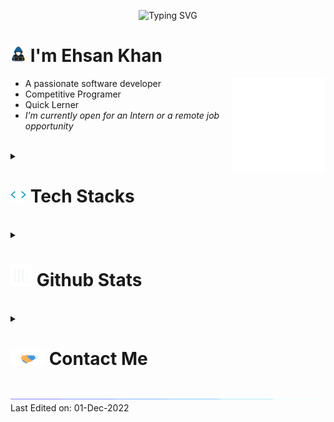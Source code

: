<p align="center">
  <img src="https://readme-typing-svg.demolab.com?font=Fira+Code&pause=1000&width=435&lines=Assalamu+Alaikum+Warahmatullah...%E2%9D%A4" alt="Typing SVG" />
</p>

# <picture><img src = "img/about_me_small.gif" width = 25px></picture> **I'm Ehsan Khan**
<picture> <img align="right" src="img/right_side_alt.gif" width = 150px></picture>

- A passionate software developer
- Competitive Programer
- Quick Lerner <!--[link](https://ehsan.pages.dev)-->
- _I’m currently open for an Intern or a remote job opportunity_ <!--, this is [my resume](https://read.cv)-->

<br>




<details>
  <summary>
  <h1><img src="img/code.gif" width ="25"><b> Tech Stacks</b></h1>
</summary>

<div align="center">
<img src="https://img.shields.io/badge/-C%20-%232370ED.svg?style=flat&logo=c&logoColor=white" /> <img src="https://img.shields.io/badge/C++%20-%2300599C.svg?style=flat&logo=c%2B%2B&logoColor=white" /> <img src="https://img.shields.io/badge/Python%20-%2314354C.svg?style=flat&logo=python&logoColor=white" /> <img src="https://img.shields.io/badge/Java%20-F22F46.svg?style=flat&logo=java&logoColor=white" /> <img src="https://img.shields.io/badge/JavaScript%20-%23F7DF1E.svg?style=flat&logo=javascript&logoColor=black" /> <img src="https://img.shields.io/badge/PHP%20-777BB4?style=flat&logo=PHP&logoColor=white" /> 
<img src="https://img.shields.io/badge/HTML%20-%23E34F26.svg?style=flat&logo=html5&logoColor=white" /> <img src="https://img.shields.io/badge/CSS%20-%231572B6.svg?style=flat&logo=css3&logoColor=white" /> <img src="https://img.shields.io/badge/TailWind%20CSS%20-%2306B6D6.svg?style=flat&logo=tailwindcss&logoColor=white" /> <img src="https://img.shields.io/badge/Svelte%20-%23FF3E00.svg?style=flat&logo=svelte&logoColor=white" /> <img src="https://img.shields.io/badge/Django%20-%23092E20.svg?style=flat&logo=django&logoColor=white" />
<img src="https://img.shields.io/badge/Git-%23F05033.svg?style=flat&logo=git&logoColor=white" /> <img src="https://img.shields.io/badge/Github-%23121011.svg?style=flat&logo=github&logoColor=white" />
<img src="https://img.shields.io/badge/Vim-019733?style=flat&logo=vim&logoColor=black" /> <img src="https://img.shields.io/badge/VSCode-0078d7.svg?style=flat&logo=visual-studio-code&logoColor=white" /> <img src="https://img.shields.io/badge/IntelliJ%20IDEA-1B6AC6?style=flat&logo=intellijidea&logoColor=white" /> <img src="https://img.shields.io/badge/PyCharm-FFFC00?style=flat&logo=pycharm&logoColor=black" /> <img src="https://img.shields.io/badge/PhpStorm-A100FF?style=flat&logo=PhpStorm&logoColor=white" />
<img src="https://img.shields.io/badge/Linux-FCC624?style=flat&logo=linux&logoColor=black" /> <img src="https://img.shields.io/badge/Windows-0078D4?style=flat&logo=windows11&logoColor=white" /> <img src="https://img.shields.io/badge/Android-3DDC84?style=flat&logo=android&logoColor=white" />
<img src="https://img.shields.io/badge/Microsoft%20Office-D83B01?style=flat&logo=microsoftoffice&logoColor=white" /> <img src="https://img.shields.io/badge/LibreOffice-18A303?style=flat&logo=libreoffice&logoColor=white" /> <img src="https://img.shields.io/badge/Photoshop-31A8FF?style=flat&logo=AdobePhotoshop&logoColor=white" />  <img src="https://img.shields.io/badge/GIMP-5C5543?style=flat&logo=gimp&logoColor=black" />
<img src="https://img.shields.io/badge/Google%20Search-%234285F4.svg?style=flat&logo=google&logoColor=white" /> <img src="https://img.shields.io/badge/Terminal-%23241F31.svg?style=flat&logo=gnometerminal&logoColor=white" /> <img src="https://img.shields.io/badge/Markdown-%23000000.svg?style=flat&logo=markdown&logoColor=white" /> <img src="https://img.shields.io/badge/Bash%20Scripting-%234EAA25.svg?style=flat&logo=gnubash&logoColor=white" /> <img src="https://img.shields.io/badge/Batch%20Scripting-%234D4D4D.svg?style=flat&logo=windowsterminal&logoColor=white" />

</div>
</details>
<br>

<details>
  <summary>
  <h1> <img src="img/Stats.gif" width="35"><b> Github Stats </b></h1>
</summary>

<div align="center">
  <img src="https://github-readme-stats.vercel.app/api?username=ehsan18t&include_all_commits=true&count_private=true&show_icons=true&theme=gruvbox" width="400"/>
  <img src="https://streak-stats.demolab.com/?user=ehsan18t&theme=gruvbox" width="400"  alt="ehsan18t"/>
</div>
</details>
<br>

<details>
  <summary>
  <h1> <img src="img/handshake.gif" width ="55"> <b> Contact Me</b></h1>
</summary>

<br>
<div align='center'>
  <a href="https://t.me/ehsan18t" target="_blank">
    <img src="https://img.shields.io/badge/telegram-26A5E4?style=for-the-badge&logo=telegram&logoColor=white" t=mail style="margin-bottom: 5px;" />
  </a>
  <!-- <a href="https://twitter.com/ehsan18t" target="_blank">
    <img src="https://img.shields.io/badge/twitter-%2300acee.svg?color=1DA1F2&style=for-the-badge&logo=twitter&logoColor=white" alt=twitter style="margin-bottom: 5px;"/>
  </a> -->
  <a href="https://linkedin.com/in/ehsan18t" target="_blank">
    <img src="https://img.shields.io/badge/linkedin-%2300acee.svg?color=405DE6&style=for-the-badge&logo=linkedin&logoColor=white" alt=linkedin style="margin-bottom: 5px;"/>
  </a>
  <a href="mailto:ehsan18t@gmail.com" target="_blank">
    <img src="https://img.shields.io/badge/gmail-%23EA4335.svg?style=for-the-badge&logo=gmail&logoColor=white" t=mail style="margin-bottom: 5px;" />
  </a>
</div>
</details>
<br>

<img src="img/line.gif">
Last Edited on: 01-Dec-2022
